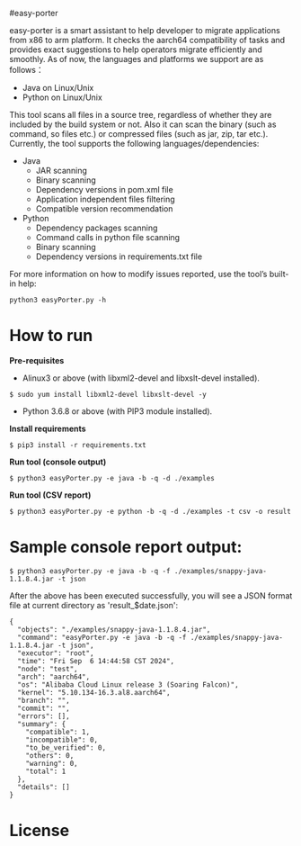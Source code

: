 #easy-porter

easy-porter is a smart assistant to help developer to migrate applications from x86 to arm platform. 
It checks the aarch64 compatibility of tasks and provides exact suggestions to help operators migrate efficiently and smoothly. 
As of now, the languages and platforms we support are as follows：

- Java on Linux/Unix
- Python on Linux/Unix 

This tool scans all files in a source tree, regardless of whether they are included by the build system or not. Also it can scan the binary (such as command, so files etc.) or compressed files (such as jar, zip, tar etc.). Currently, the tool supports the following languages/dependencies:

* Java
    * JAR scanning
    * Binary scanning 
    * Dependency versions in pom.xml file
    * Application independent files filtering
    * Compatible version recommendation 
* Python
    * Dependency packages scanning
    * Command calls in python file scanning
    * Binary scanning 
    * Dependency versions in requirements.txt file

For more information on how to modify issues reported, use the tool’s built-in help:

```
python3 easyPorter.py -h
```
# How to run

**Pre-requisites**
- Alinux3 or above (with libxml2-devel and libxslt-devel installed).
```
$ sudo yum install libxml2-devel libxslt-devel -y
```
- Python 3.6.8 or above (with PIP3 module installed).

**Install requirements**
```
$ pip3 install -r requirements.txt
```

**Run tool (console output)**
```
$ python3 easyPorter.py -e java -b -q -d ./examples
```

**Run tool (CSV report)**
```
$ python3 easyPorter.py -e python -b -q -d ./examples -t csv -o result
```

# Sample console report output:
```
$ python3 easyPorter.py -e java -b -q -f ./examples/snappy-java-1.1.8.4.jar -t json 
```
After the above has been executed successfully, you will see a JSON format file at current directory as 'result_$date.json':

```
{
  "objects": "./examples/snappy-java-1.1.8.4.jar",
  "command": "easyPorter.py -e java -b -q -f ./examples/snappy-java-1.1.8.4.jar -t json",
  "executor": "root",
  "time": "Fri Sep  6 14:44:58 CST 2024",
  "node": "test",
  "arch": "aarch64",
  "os": "Alibaba Cloud Linux release 3 (Soaring Falcon)",
  "kernel": "5.10.134-16.3.al8.aarch64",
  "branch": "",
  "commit": "",
  "errors": [],
  "summary": {
    "compatible": 1,
    "incompatible": 0,
    "to_be_verified": 0,
    "others": 0,
    "warning": 0,
    "total": 1
  },
  "details": []
}
```

# License



